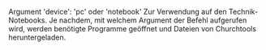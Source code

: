 Argument 'device': 'pc' oder 'notebook'
Zur Verwendung auf den Technik-Notebooks. Je nachdem, mit welchem Argument der Befehl aufgerufen wird, 
werden benötigte Programme geöffnet und Dateien von Churchtools heruntergeladen.